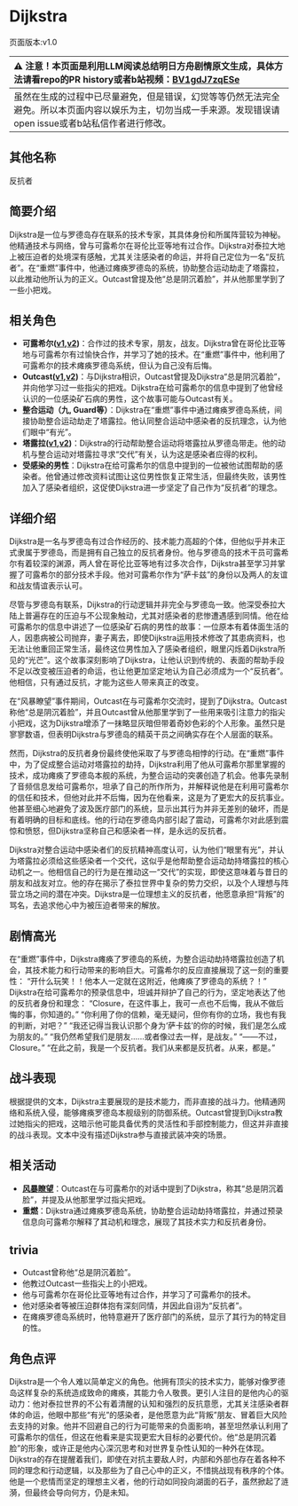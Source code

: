 # Dijkstra
页面版本:v1.0
 

| :warning: 注意！本页面是利用LLM阅读总结明日方舟剧情原文生成，具体方法请看repo的PR history或者b站视频：[BV1gdJ7zqESe](https://www.bilibili.com/video/BV1gdJ7zqESe/)         |
|:----------------------------|
| 虽然在生成的过程中已尽量避免，但是错误，幻觉等等仍然无法完全避免。所以本页面内容以娱乐为主，切勿当成一手来源。发现错误请open issue或者b站私信作者进行修改。|



## 其他名称
反抗者
## 简要介绍
Dijkstra是一位与罗德岛存在联系的技术专家，其具体身份和所属阵营较为神秘。他精通技术与网络，曾与可露希尔在哥伦比亚等地有过合作。Dijkstra对泰拉大地上被压迫者的处境深有感触，尤其关注感染者的命运，并将自己定位为一名“反抗者”。在“重燃”事件中，他通过瘫痪罗德岛的系统，协助整合运动劫走了塔露拉，以此推动他所认为的正义。Outcast曾提及他“总是阴沉着脸”，并从他那里学到了一些小把戏。
## 相关角色
-   **可露希尔([v1](extended_char_ke_lu_xi_er.md),[v2](../char_v3/extended_char_ke_lu_xi_er.md))**：合作过的技术专家，朋友，战友。Dijkstra曾在哥伦比亚等地与可露希尔有过愉快合作，并学习了她的技术。在“重燃”事件中，他利用了可露希尔的技术瘫痪罗德岛系统，但认为自己没有后悔。
-   **Outcast([v1](extended_char_Outcast.md),[v2](../char_v3/extended_char_Outcast.md))**：与Dijkstra相识，Outcast曾提及Dijkstra“总是阴沉着脸”，并向他学习过一些指尖的把戏。Dijkstra在给可露希尔的信息中提到了他曾经认识的一位感染矿石病的男性，这个故事可能与Outcast有关。
-   **整合运动（九, Guard等）**：Dijkstra在“重燃”事件中通过瘫痪罗德岛系统，间接协助整合运动劫走了塔露拉。他认同整合运动中感染者的反抗理念，认为他们眼中“有光”。
-   **塔露拉([v1](extended_char_386da9.md),[v2](../char_v3/extended_char_ta_lu_la.md))**：Dijkstra的行动帮助整合运动将塔露拉从罗德岛带走。他的动机与整合运动对塔露拉寻求“交代”有关，认为这是感染者应得的权利。
-   **受感染的男性**：Dijkstra在给可露希尔的信息中提到的一位被他试图帮助的感染者。他曾通过修改资料试图让这位男性恢复正常生活，但最终失败，该男性加入了感染者组织，这促使Dijkstra进一步坚定了自己作为“反抗者”的理念。
## 详细介绍
Dijkstra是一名与罗德岛有过合作经历的、技术能力高超的个体，但他似乎并未正式隶属于罗德岛，而是拥有自己独立的反抗者身份。他与罗德岛的技术干员可露希尔有着较深的渊源，两人曾在哥伦比亚等地有过多次合作，Dijkstra甚至学习并掌握了可露希尔的部分技术手段。他对可露希尔作为“萨卡兹”的身份以及两人的友谊和战友情谊表示认可。

尽管与罗德岛有联系，Dijkstra的行动逻辑并非完全与罗德岛一致。他深受泰拉大陆上普遍存在的压迫与不公现象触动，尤其对感染者的悲惨遭遇感到同情。他在给可露希尔的信息中讲述了一位感染矿石病的男性的故事：一位原本有着体面生活的人，因患病被公司抛弃，妻子离去，即使Dijkstra运用技术修改了其患病资料，也无法让他重回正常生活，最终这位男性加入了感染者组织，眼里闪烁着Dijkstra所见的“光芒”。这个故事深刻影响了Dijkstra，让他认识到传统的、表面的帮助手段不足以改变被压迫者的命运，也让他更加坚定地认为自己必须成为一个“反抗者”。他相信，只有通过反抗，才能为这些人带来真正的改变。

在“风暴瞭望”事件期间，Outcast在与可露希尔交流时，提到了Dijkstra。Outcast称他“总是阴沉着脸”，并且Outcast曾从他那里学到了一些用来吸引注意力的指尖小把戏，这为Dijkstra增添了一抹略显灰暗但带着奇妙色彩的个人形象。虽然只是寥寥数语，但表明Dijkstra与罗德岛的精英干员之间确实存在个人层面的联系。

然而，Dijkstra的反抗者身份最终使他采取了与罗德岛相悖的行动。在“重燃”事件中，为了促成整合运动对塔露拉的劫持，Dijkstra利用了他从可露希尔那里掌握的技术，成功瘫痪了罗德岛本舰的系统，为整合运动的突袭创造了机会。他事先录制了音频信息发给可露希尔，坦承了自己的所作所为，并解释说他是在利用可露希尔的信任和技术，但他对此并不后悔，因为在他看来，这是为了更宏大的反抗事业。他甚至细心地避免了波及医疗部门的系统，显示出其行为并非无差别的破坏，而是有着明确的目标和底线。他的行动在罗德岛内部引起了震动，可露希尔对此感到震惊和愤怒，但Dijkstra坚称自己和感染者一样，是永远的反抗者。

Dijkstra对整合运动中感染者们的反抗精神高度认可，认为他们“眼里有光”，并认为塔露拉必须给这些感染者一个交代，这似乎是他帮助整合运动劫持塔露拉的核心动机之一。他相信自己的行为是在推动这一“交代”的实现，即使这意味着与昔日的朋友和战友对立。他的存在揭示了泰拉世界中复杂的势力交织，以及个人理想与阵营立场之间的潜在冲突。Dijkstra是一位理想主义的反抗者，他愿意承担“背叛”的骂名，去追求他心中为被压迫者带来的解放。
## 剧情高光
在“重燃”事件中，Dijkstra瘫痪了罗德岛的系统，为整合运动劫持塔露拉创造了机会，其技术能力和行动带来的影响巨大。可露希尔的反应直接展现了这一刻的重要性：
“开什么玩笑！！他本人一定就在这附近，他瘫痪了罗德岛的系统？！”
Dijkstra在给可露希尔的预录信息中，坦诚并辩护了自己的行为，坚定地表达了他的反抗者身份和理念：
“Closure，在这件事上，我可一点也不后悔，我从不做后悔的事，你知道的。”
“你利用了你的信赖，毫无疑问，但你有你的立场，我也有我的判断，对吧？”
“我还记得当我认识那个身为‘萨卡兹’的你的时候，我们是怎么成为朋友的。”
“我仍然希望我们是朋友......或者像过去一样，是战友。”
“——不过，Closure。”
“在此之前，我是一个反抗者。我们从来都是反抗者。从来，都是。”
## 战斗表现
根据提供的文本，Dijkstra主要展现的是技术能力，而非直接的战斗力。他精通网络和系统入侵，能够瘫痪罗德岛本舰级别的防御系统。Outcast曾提到Dijkstra教过她指尖的把戏，这暗示他可能具备优秀的灵活性和手部控制能力，但这并非直接的战斗表现。文本中没有描述Dijkstra参与直接武装冲突的场景。
## 相关活动
-   **[风暴瞭望](../stories/main_9.md)**：Outcast在与可露希尔的对话中提到了Dijkstra，称其“总是阴沉着脸”，并提及从他那里学过指尖把戏。
-   **重燃**：Dijkstra通过瘫痪罗德岛系统，协助整合运动劫持塔露拉，并通过预录信息向可露希尔解释了其动机和理念，展现了其技术实力和反抗者身份。
## trivia
*   Outcast曾称他“总是阴沉着脸”。
*   他教过Outcast一些指尖上的小把戏。
*   他与可露希尔在哥伦比亚等地有过合作，并学习了可露希尔的技术。
*   他对感染者等被压迫群体抱有深刻同情，并因此自诩为“反抗者”。
*   在瘫痪罗德岛系统时，他特意避开了医疗部门的系统，显示了其行为的特定目的性。
## 角色点评
Dijkstra是一个令人难以简单定义的角色。他拥有顶尖的技术实力，能够对像罗德岛这样复杂的系统造成致命的瘫痪，其能力令人敬畏。更引人注目的是他内心的驱动力：他对泰拉世界的不公有着清醒的认知和强烈的反抗意愿，尤其关注感染者群体的命运，他眼中那些“有光”的感染者，是他愿意为此“背叛”朋友、冒着巨大风险去支持的对象。他并不回避自己的行为可能带来的负面影响，甚至坦然承认利用了可露希尔的信任，但这在他看来是实现更宏大目标的必要代价。他“总是阴沉着脸”的形象，或许正是他内心深沉思考和对世界复杂性认知的一种外在体现。Dijkstra的存在提醒着我们，即使在对抗主要敌人时，内部和外部也存在着各种不同的理念和行动逻辑，以及那些为了自己心中的正义，不惜挑战现有秩序的个体。他是一个悲情而坚定的理想主义者，他的行动如同投向湖面的石子，虽然掀起了涟漪，但最终会导向何方，仍是未知。